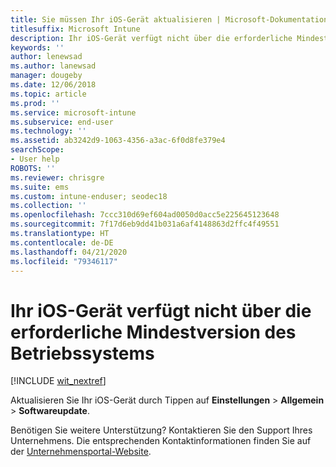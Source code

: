 ```yaml
---
title: Sie müssen Ihr iOS-Gerät aktualisieren | Microsoft-Dokumentation
titlesuffix: Microsoft Intune
description: Ihr iOS-Gerät verfügt nicht über die erforderliche Mindestversion des Betriebssystems.
keywords: ''
author: lenewsad
ms.author: lanewsad
manager: dougeby
ms.date: 12/06/2018
ms.topic: article
ms.prod: ''
ms.service: microsoft-intune
ms.subservice: end-user
ms.technology: ''
ms.assetid: ab3242d9-1063-4356-a3ac-6f0d8fe379e4
searchScope:
- User help
ROBOTS: ''
ms.reviewer: chrisgre
ms.suite: ems
ms.custom: intune-enduser; seodec18
ms.collection: ''
ms.openlocfilehash: 7ccc310d69ef604ad0050d0acc5e225645123648
ms.sourcegitcommit: 7f17d6eb9dd41b031a6af4148863d2ffc4f49551
ms.translationtype: HT
ms.contentlocale: de-DE
ms.lasthandoff: 04/21/2020
ms.locfileid: "79346117"
---
```

# <a name="your-ios-device-doesnt-have-the-required-minimum-operating-system-version"></a>Ihr iOS-Gerät verfügt nicht über die erforderliche Mindestversion des Betriebssystems

[!INCLUDE [wit_nextref](includes/end-user-os-update-guidance.md)]

Aktualisieren Sie Ihr iOS-Gerät durch Tippen auf **Einstellungen** > **Allgemein** > **Softwareupdate**.

Benötigen Sie weitere Unterstützung? Kontaktieren Sie den Support Ihres Unternehmens. Die entsprechenden Kontaktinformationen finden Sie auf der [Unternehmensportal-Website](https://go.microsoft.com/fwlink/?linkid=2010980).
